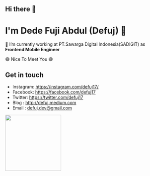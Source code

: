## Hi there 👋
# I'm Dede Fuji Abdul (Defuj) 👋
🔭 I’m currently working at PT.Sawarga Digital Indonesia(SADIGIT) as **Frontend Mobile Engineer**

😄 Nice To Meet You 😄

## Get in touch
- Instagram: https://instagram.com/defuj17/
- Facebook: https://facebook.com/defuj17
- Twitter: https://twitter.com/defuj17
- Blog : http://defuj.medium.com
- Email : [defuj.dev@gmail.com](mailto:defuj.dev@gmail.com)

<p align="left">
<a href="https://github.com/defuj">
  <img height="180em" src="https://github-readme-stats-eight-theta.vercel.app/api/top-langs/?username=defuj&layout=compact&langs_count=8&theme=vue-dark&hide=html,css,blade,php"/>
</a>
</p>


<!--
**defuj/defuj** is a ✨ _special_ ✨ repository because its `README.md` (this file) appears on your GitHub profile.

Here are some ideas to get you started:

- 🔭 I’m currently working on ...
- 🌱 I’m currently learning ...
- 👯 I’m looking to collaborate on ...
- 🤔 I’m looking for help with ...
- 💬 Ask me about ...
- 📫 How to reach me: ...
- 😄 Pronouns: ...
- ⚡ Fun fact: ...

[![defuj's wakatime stats](https://github-readme-stats.vercel.app/api/wakatime?username=defuj)](https://github.com/defuj)z

to edit : https://github.com/defuj/github-readme-stats
-->
